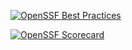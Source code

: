 [![OpenSSF Best Practices](https://www.bestpractices.dev/projects/10256/badge)](https://www.bestpractices.dev/projects/10256)

[![OpenSSF Scorecard](htt‌ps://api.securityscorecards.dev/projects/github.com/camiloprr/camiloprr.github.io/badge)](htt‌ps://securityscorecards.dev/viewer/?uri=github.com/camiloprr/camiloprr.github.io)

